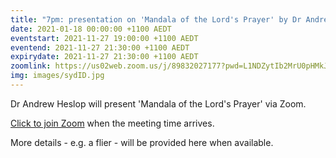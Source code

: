 ```yaml
---
title: "7pm: presentation on 'Mandala of the Lord's Prayer' by Dr Andrew Heslop"
date: 2021-01-18 00:00:00 +1100 AEDT
eventstart: 2021-11-27 19:00:00 +1100 AEDT
eventend: 2021-11-27 21:30:00 +1100 AEDT
expirydate: 2021-11-27 21:30:00 +1100 AEDT
zoomlink: https://us02web.zoom.us/j/89832027177?pwd=L1NDZytIb2MrU0pHMkJ4SVJBdG5EQT09
img: images/sydID.jpg
---
```


Dr Andrew Heslop will present 'Mandala of the Lord's Prayer' via Zoom.

[Click to join Zoom](https://us02web.zoom.us/j/89832027177?pwd=L1NDZytIb2MrU0pHMkJ4SVJBdG5EQT09) when the meeting time arrives.

More details - e.g. a flier - will be provided here when available.